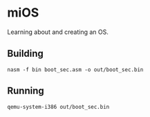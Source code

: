 # miOS
Learning about and creating an OS.

## Building
`nasm -f bin boot_sec.asm -o out/boot_sec.bin`

## Running
`qemu-system-i386 out/boot_sec.bin`
